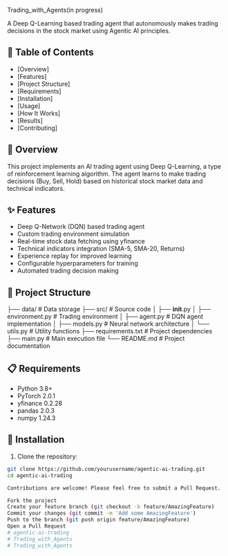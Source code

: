 Trading_with_Agents(in progress)

A Deep Q-Learning based trading agent that autonomously makes trading decisions in the stock market using Agentic AI principles.

## 📝 Table of Contents
- [Overview]
- [Features]
- [Project Structure]
- [Requirements]
- [Installation]
- [Usage]
- [How It Works]
- [Results]
- [Contributing]

## 🔭 Overview
This project implements an AI trading agent using Deep Q-Learning, a type of reinforcement learning algorithm. The agent learns to make trading decisions (Buy, Sell, Hold) based on historical stock market data and technical indicators.

## ✨ Features
- Deep Q-Network (DQN) based trading agent
- Custom trading environment simulation
- Real-time stock data fetching using yfinance
- Technical indicators integration (SMA-5, SMA-20, Returns)
- Experience replay for improved learning
- Configurable hyperparameters for training
- Automated trading decision making

## 📁 Project Structure
├── data/               # Data storage
├── src/               # Source code
│   ├── __init__.py
│   ├── environment.py # Trading environment
│   ├── agent.py      # DQN agent implementation
│   ├── models.py     # Neural network architecture
│   └── utils.py      # Utility functions
├── requirements.txt   # Project dependencies
├── main.py           # Main execution file
└── README.md         # Project documentation

## 📋 Requirements
- Python 3.8+
- PyTorch 2.0.1
- yfinance 0.2.28
- pandas 2.0.3
- numpy 1.24.3

## 🚀 Installation

1. Clone the repository:
```bash
git clone https://github.com/yourusername/agentic-ai-trading.git
cd agentic-ai-trading

Contributions are welcome! Please feel free to submit a Pull Request.

Fork the project
Create your feature branch (git checkout -b feature/AmazingFeature)
Commit your changes (git commit -m 'Add some AmazingFeature')
Push to the branch (git push origin feature/AmazingFeature)
Open a Pull Request
# agentic-ai-trading
# Trading_with_Agents
# Trading_with_Agents
